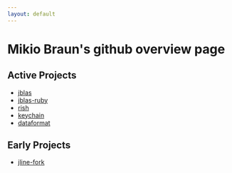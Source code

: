 ```yaml
---
layout: default
---
```


Mikio Braun's github overview page
==================================



Active Projects
---------------

 * [jblas](http://mikiobraun.github.com/jblas/)
 * [jblas-ruby](http://mikiobraun.github.com/jblas-ruby/)
 * [rish](http://mikiobraun.github.com/rish/)
 * [keychain](http://github.com/mikiobraun/keychain/)
 * [dataformat](http://github.com/mikiobraun/dataformat/)

Early Projects
--------------

 * [jline-fork](http://github.com/mikiobraun/jline-fork)